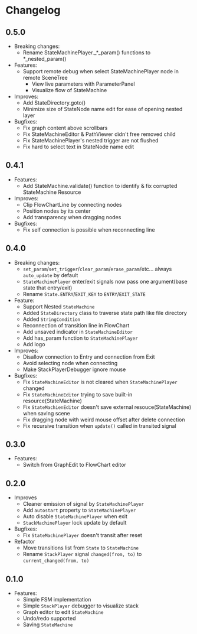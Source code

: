# Changelog

## 0.5.0

- Breaking changes:
  - Rename StateMachinePlayer._*_param() functions to *_nested_param()
- Features:
  - Support remote debug when select StateMachinePlayer node in remote SceneTree
    - View live parameters with ParameterPanel
    - Visualize flow of StateMachine
- Improves:
  - Add StateDirectory.goto()
  - Minimize size of StateNode name edit for ease of opening nested layer
- Bugfixes:
  - Fix graph content above scrollbars
  - Fix StateMachineEditor & PathViewer didn't free removed child
  - Fix StateMachinePlayer's nested trigger are not flushed
  - Fix hard to select text in StateNode name edit

## 0.4.1

- Features:
  - Add StateMachine.validate() function to identify & fix corrupted StateMachine Resource
- Improves:
  - Clip FlowChartLine by connecting nodes
  - Position nodes by its center
  - Add transparency when dragging nodes
- Bugfixes:
  - Fix self connection is possible when reconnecting line

## 0.4.0

- Breaking changes:
  - `set_param`/`set_trigger`/`clear_param`/`erase_param`/etc... always `auto_update` by default
  - `StateMachinePlayer` enter/exit signals now pass one argument(base state that entry/exit)
  - Rename `State.ENTRY`/`EXIT_KEY` to `ENTRY`/`EXIT_STATE`
- Feature:
  - Support Nested `StateMachine`
  - Added `StateDirectory` class to traverse state path like file directory
  - Added `StringCondition`
  - Reconnection of transition line in FlowChart
  - Add unsaved indicator in `StateMachineEditor`
  - Add has_param function to `StateMachinePlayer`
  - Add logo
- Improves:
  - Disallow connection to Entry and connection from Exit
  - Avoid selecting node when connecting
  - Make StackPlayerDebugger ignore mouse
- Bugfixes:
  - Fix `StateMachineEditor` is not cleared when `StateMachinePlayer` changed
  - Fix `StateMachineEditor` trying to save built-in resource(StateMachine)
  - Fix `StateMachienEditor` doesn't save external resouce(StateMachine) when saving scene
  - Fix dragging node with weird mouse offset after delete connection
  - Fix recursive transition when `update()` called in transited signal

## 0.3.0

- Features:
  - Switch from GraphEdit to FlowChart editor

## 0.2.0

- Improves
  - Cleaner emission of signal by `StateMachinePlayer`
  - Add `autostart` property to `StateMachinePlayer`
  - Auto disable `StateMachinePlayer` when exit
  - `StackMachinePlayer` lock update by default
- Bugfixes:
  - Fix `StateMachinePlayer` doesn't transit after reset
- Refactor
  - Move transitions list from `State` to `StateMachine`
  - Rename `StackPlayer` signal `changed(from, to)` to `current_changed(from, to)`

## 0.1.0

- Features:
  - Simple FSM implementation
  - Simple `StackPlayer` debugger to visualize stack
  - Graph editor to edit `StateMachine`
  - Undo/redo supported
  - Saving `StateMachine`
